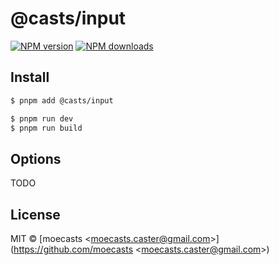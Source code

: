 # @casts/input

[![NPM version](https://img.shields.io/npm/v/@casts/input.svg?style=flat)](https://npmjs.org/package/@casts/input)
[![NPM downloads](http://img.shields.io/npm/dm/@casts/input.svg?style=flat)](https://npmjs.org/package/@casts/input)

## Install

```bash
$ pnpm add @casts/input
```

```bash
$ pnpm run dev
$ pnpm run build
```

## Options

TODO

## License

MIT © [moecasts &lt;moecasts.caster@gmail.com&gt;](https://github.com/moecasts &lt;moecasts.caster@gmail.com&gt;)

